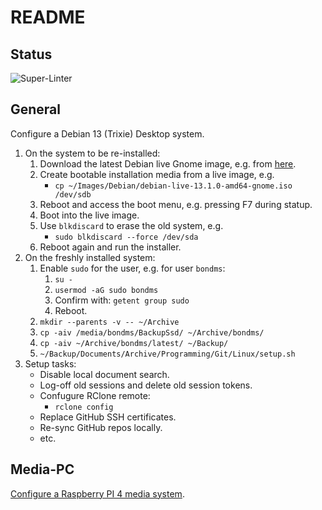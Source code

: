 # README

## Status

![Super-Linter](https://github.com/bondms/Linux/workflows/Super-Linter/badge.svg)

## General
Configure a Debian 13 (Trixie) Desktop system.

1. On the system to be re-installed:
    1. Download the latest Debian live Gnome image, e.g. from [here](https://cdimage.debian.org/debian-cd/current-live/amd64/iso-hybrid/debian-live-13.1.0-amd64-gnome.iso).
    1. Create bootable installation media from a live image, e.g.
        * `cp ~/Images/Debian/debian-live-13.1.0-amd64-gnome.iso /dev/sdb`
    1. Reboot and access the boot menu, e.g. pressing F7 during statup.
    1. Boot into the live image.
    1. Use `blkdiscard` to erase the old system, e.g.
        * `sudo blkdiscard --force /dev/sda`
    1. Reboot again and run the installer.
1. On the freshly installed system:
    1. Enable `sudo` for the user, e.g. for user `bondms`:
        1. `su -`
        1. `usermod -aG sudo bondms`
        1. Confirm with: `getent group sudo`
        1. Reboot.
    1. `mkdir --parents -v -- ~/Archive`
    1. `cp -aiv /media/bondms/BackupSsd/ ~/Archive/bondms/`
    1. `cp -aiv ~/Archive/bondms/latest/ ~/Backup/`
    1. `~/Backup/Documents/Archive/Programming/Git/Linux/setup.sh`
1. Setup tasks:
    * Disable local document search.
    * Log-off old sessions and delete old session tokens.
    * Confugure RClone remote:
        * `rclone config`
    * Replace GitHub SSH certificates.
    * Re-sync GitHub repos locally.
    * etc.

## Media-PC
[Configure a Raspberry PI 4 media system](Media-PC/README.md).
